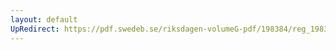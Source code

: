```yaml
---
layout: default
UpRedirect: https://pdf.swedeb.se/riksdagen-volumeG-pdf/198384/reg_198384__reg_03.pdf
---
```


